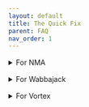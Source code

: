```yaml
---
layout: default
title: The Quick Fix
parent: FAQ
nav_order: 1
---
```


<div style="margin-bottom: 1rem;"></div>
<details markdown="1">
<summary>For NMA</summary>

test

</details>

<div style="margin-bottom: 1rem;"></div>
<details markdown="1">
<summary>For Wabbajack</summary>

test

</details>

<div style="margin-bottom: 1rem;"></div>
<details markdown="1">
<summary>For Vortex</summary>

test

</details>

